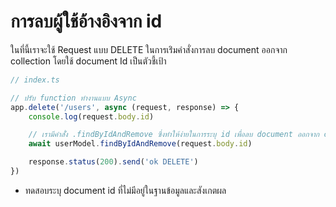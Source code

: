 # การลบผู้ใช้อ้างอิงจาก id

ในที่นี้เราจะใช้ Request แบบ DELETE ในการเร่ิมคำสั่งการลบ document ออกจาก collection โดยใช้ document Id เป็นตัวชี้เป้า

```ts
// index.ts

// ปรับ function ทำงานแบบ Async
app.delete('/users', async (request, response) => {
    console.log(request.body.id)

    // เรามีคำสั่่ง .findByIdAndRemove ซึ่งทำให้ง่ายในการระบุ id เพื่อลบ document ออกจาก collection
    await userModel.findByIdAndRemove(request.body.id)

    response.status(200).send('ok DELETE')
})
```

- ทดสอบระบุ document id ที่ไม่มีอยู่ในฐานข้อมูลและสังเกตผล
